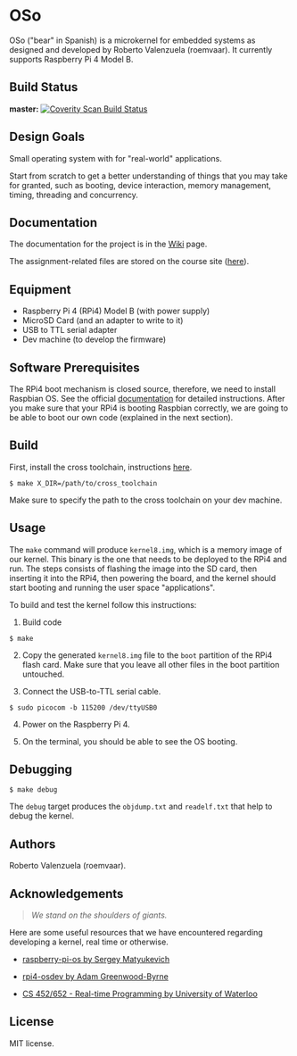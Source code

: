 # OSo

OSo ("bear" in Spanish) is a microkernel for embedded systems as designed and developed
by Roberto Valenzuela (roemvaar). It currently supports Raspberry Pi 4 Model B.

<!--

## Description
Let people know what your project can do specifically. Provide context and add a link to any reference visitors might be unfamiliar with. A list of Features or a Background subsection can also be added here. If there are alternatives to your project, this is a good place to list differentiating factors.

## Visuals
Depending on what you are making, it can be a good idea to include screenshots or even a video (you'll frequently see GIFs rather than actual videos). Tools like ttygif can help, but check out Asciinema for a more sophisticated method.

## Installation
Within a particular ecosystem, there may be a common way of installing things, such as using Yarn, NuGet, or Homebrew. However, consider the possibility that whoever is reading your README is a novice and would like more guidance. Listing specific steps helps remove ambiguity and gets people to using your project as quickly as possible. If it only runs in a specific context like a particular programming language version or operating system or has dependencies that have to be installed manually, also add a Requirements subsection.

-->

## Build Status

**master:**  <a href="https://scan.coverity.com/projects/roemvaar-oso">
  <img alt="Coverity Scan Build Status"
       src="https://scan.coverity.com/projects/30303/badge.svg"/>
</a>

## Design Goals

Small operating system with for "real-world" applications.

Start from scratch to get a better understanding of things that you may
take for granted, such as booting, device interaction, memory management,
timing, threading and concurrency.


## Documentation

The documentation for the project is in the [Wiki](https://github.com/roemvaar/oso/wiki) page. 

The assignment-related files are stored on the course site ([here](https://student.cs.uwaterloo.ca/~cs452/F23/)).


## Equipment

* Raspberry Pi 4 (RPi4) Model B (with power supply)
* MicroSD Card (and an adapter to write to it)
* USB to TTL serial adapter
* Dev machine (to develop the firmware)


## Software Prerequisites

The RPi4 boot mechanism is closed source, therefore, we need to install
Raspbian OS. See the official [documentation](https://www.raspberrypi.com/software/)
for detailed instructions. After you make sure that your RPi4 is booting
Raspbian correctly, we are going to be able to boot our own code (explained
in the next section).


## Build

First, install the cross toolchain, instructions [here](https://github.com/roemvaar/oso/wiki#toolchain).

```
$ make X_DIR=/path/to/cross_toolchain
```

Make sure to specify the path to the cross toolchain on your dev machine.


## Usage

The `make` command will produce `kernel8.img`, which is a memory image of our kernel. This binary is the
one that needs to be deployed to the RPi4 and run. The steps consists of flashing the image into the SD
card, then inserting it into the RPi4, then powering the board, and the kernel should start booting and
running the user space "applications".

To build and test the kernel follow this instructions:

1. Build code

```
$ make
```

2. Copy the generated `kernel8.img` file to the `boot` partition of the RPi4 flash card.
Make sure that you leave all other files in the boot partition untouched.

3. Connect the USB-to-TTL serial cable.

```
$ sudo picocom -b 115200 /dev/ttyUSB0
```

4. Power on the Raspberry Pi 4.

5. On the terminal, you should be able to see the OS booting.

## Debugging

```
$ make debug
```

The `debug` target produces the `objdump.txt` and `readelf.txt` that help to debug the kernel.

<!-- ## Usage
Use examples liberally, and show the expected output if you can. It's helpful to have inline the smallest example of usage that you can demonstrate, while providing links to more sophisticated examples if they are too long to reasonably include in the README.


## Support
Tell people where they can go to for help. It can be any combination of an issue tracker, a chat room, an email address, etc. -->


## Authors

Roberto Valenzuela (roemvaar).


## Acknowledgements

> _We stand on the shoulders of giants._

Here are some useful resources that we have encountered regarding developing a kernel, real time or otherwise.

* [raspberry-pi-os by Sergey Matyukevich](https://s-matyukevich.github.io/raspberry-pi-os/docs/lesson01/rpi-os.html)

* [rpi4-osdev by Adam Greenwood-Byrne](https://www.rpi4os.com/)

* [CS 452/652 - Real-time Programming by University of Waterloo](https://student.cs.uwaterloo.ca/~cs452/F23/)

<!-- - FreeRTOS-Kernel on Github: [Link](https://github.com/FreeRTOS/FreeRTOS-Kernel)
- Linux Kernel Development, Robert Love (3rd ed.) (doi:10.5555/1855096)
- Operating Systems: Three Easy Pieces: [Link](https://pages.cs.wisc.edu/~remzi/OSTEP/)
- AArch64 Instruction quickstart: [Link](https://wiki.cdot.senecacollege.ca/wiki/AArch64_Register_and_Instruction_Quick_Start) -->
 

## License

MIT license.
